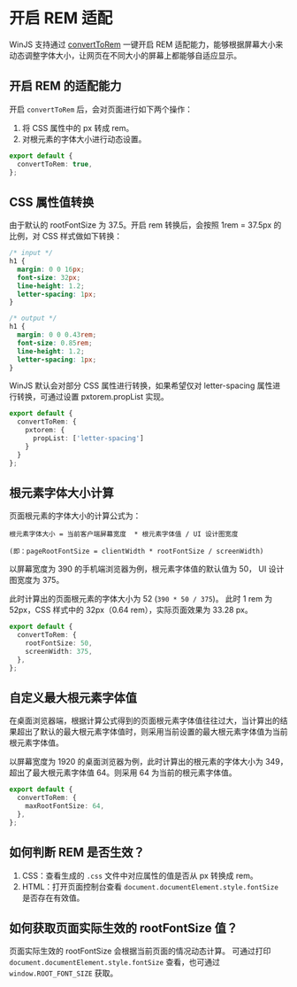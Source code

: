 # 开启 REM 适配

WinJS 支持通过 [convertToRem](../config/config#converttorem) 一键开启 REM 适配能力，能够根据屏幕大小来动态调整字体大小，让网页在不同大小的屏幕上都能够自适应显示。

## 开启 REM 的适配能力

开启 `convertToRem` 后，会对页面进行如下两个操作：

1. 将 CSS 属性中的 px 转成 rem。
2. 对根元素的字体大小进行动态设置。

```ts
export default {
  convertToRem: true,
};
```

## CSS 属性值转换

由于默认的 rootFontSize 为 37.5。开启 rem 转换后，会按照 1rem = 37.5px 的比例，对 CSS 样式做如下转换：

```css
/* input */
h1 {
  margin: 0 0 16px;
  font-size: 32px;
  line-height: 1.2;
  letter-spacing: 1px;
}

/* output */
h1 {
  margin: 0 0 0.43rem;
  font-size: 0.85rem;
  line-height: 1.2;
  letter-spacing: 1px;
}
```

WinJS 默认会对部分 CSS 属性进行转换，如果希望仅对 letter-spacing 属性进行转换，可通过设置 pxtorem.propList 实现。

```ts
export default {
  convertToRem: {
    pxtorem: {
      propList: ['letter-spacing']
    }
  }
};
```

## 根元素字体大小计算

页面根元素的字体大小的计算公式为：

```
根元素字体大小 = 当前客户端屏幕宽度  * 根元素字体值 / UI 设计图宽度

(即：pageRootFontSize = clientWidth * rootFontSize / screenWidth)
```

以屏幕宽度为 390 的手机端浏览器为例，根元素字体值的默认值为 50， UI 设计图宽度为 375。

此时计算出的页面根元素的字体大小为 52 (`390 * 50 / 375`)。
此时 1 rem 为 52px，CSS 样式中的 32px（0.64 rem），实际页面效果为 33.28 px。

```ts
export default {
  convertToRem: {
    rootFontSize: 50,
    screenWidth: 375,
  },
};
```

## 自定义最大根元素字体值

在桌面浏览器端，根据计算公式得到的页面根元素字体值往往过大，当计算出的结果超出了默认的最大根元素字体值时，则采用当前设置的最大根元素字体值为当前根元素字体值。

以屏幕宽度为 1920 的桌面浏览器为例，此时计算出的根元素的字体大小为 349，超出了最大根元素字体值 64。则采用 64 为当前的根元素字体值。

```ts
export default {
  convertToRem: {
    maxRootFontSize: 64,
  },
};
```

## 如何判断 REM 是否生效？

1. CSS：查看生成的 `.css` 文件中对应属性的值是否从 px 转换成 rem。
2. HTML：打开页面控制台查看 `document.documentElement.style.fontSize` 是否存在有效值。

## 如何获取页面实际生效的 rootFontSize 值？

页面实际生效的 rootFontSize 会根据当前页面的情况动态计算。 可通过打印 `document.documentElement.style.fontSize`
查看，也可通过 `window.ROOT_FONT_SIZE` 获取。
